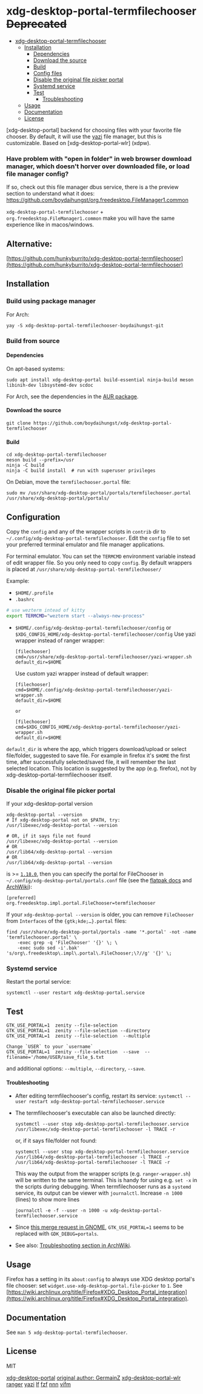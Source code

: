# xdg-desktop-portal-termfilechooser ~~Deprecated~~

<!--toc:start-->

- [xdg-desktop-portal-termfilechooser](#xdg-desktop-portal-termfilechooser)
  - [Installation](#installation)
    - [Dependencies](#dependencies)
    - [Download the source](#download-the-source)
    - [Build](#build)
    - [Config files](#config-files)
    - [Disable the original file picker portal](#disable-the-original-file-picker-portal)
    - [Systemd service](#systemd-service)
    - [Test](#test)
      - [Troubleshooting](#troubleshooting)
  - [Usage](#usage)
  - [Documentation](#documentation)
  - [License](#license)
      <!--toc:end-->

[xdg-desktop-portal] backend for choosing files with your favorite file chooser.
By default, it will use the [yazi](https://github.com/sxyazi/yazi) file manager, but this is customizable.
Based on [xdg-desktop-portal-wlr] (xdpw).

### Have problem with "open in folder" in web browser download manager, which doesn't horver over downloaded file, or load file manager config?

If so, check out this file manager dbus service, there is a the preview section to understand what it does:
https://github.com/boydaihungst/org.freedesktop.FileManager1.common

`xdg-desktop-portal-termfilechooser` + `org.freedesktop.FileManager1.common` make you will have the same experience like in macos/windows.

## Alternative:

[https://github.com/hunkyburrito/xdg-desktop-portal-termfilechooser](https://github.com/hunkyburrito/xdg-desktop-portal-termfilechooser)

## Installation

### Build using package manager

For Arch:

    yay -S xdg-desktop-portal-termfilechooser-boydaihungst-git

### Build from source

#### Dependencies

On apt-based systems:

    sudo apt install xdg-desktop-portal build-essential ninja-build meson libinih-dev libsystemd-dev scdoc

For Arch, see the dependencies in the [AUR package](https://aur.archlinux.org/packages/xdg-desktop-portal-termfilechooser-boydaihungst-git#pkgdeps).

#### Download the source

    git clone https://github.com/boydaihungst/xdg-desktop-portal-termfilechooser

#### Build

    cd xdg-desktop-portal-termfilechooser
    meson build --prefix=/usr
    ninja -C build
    ninja -C build install  # run with superuser privileges

On Debian, move the `termfilechooser.portal` file:

    sudo mv /usr/share/xdg-desktop-portal/portals/termfilechooser.portal /usr/share/xdg-desktop-portal/portals/

## Configuration

Copy the `config` and any of the wrapper scripts in `contrib` dir to `~/.config/xdg-desktop-portal-termfilechooser`. Edit the `config` file to set your preferred terminal emulator and file manager applications.

For terminal emulator. You can set the `TERMCMD` environment variable instead of edit wrapper file. So you only need to copy `config`. By default wrappers
is placed at `/usr/share/xdg-desktop-portal-termfilechooser/`

Example:

- `$HOME/.profile`
- `.bashrc`

```sh
# use wezterm intead of kitty
export TERMCMD="wezterm start --always-new-process"
```

- `$HOME/.config/xdg-desktop-portal-termfilechooser/config` or `$XDG_CONFIG_HOME/xdg-desktop-portal-termfilechooser/config`
  Use yazi wrapper instead of ranger wrapper:

      [filechooser]
      cmd=/usr/share/xdg-desktop-portal-termfilechooser/yazi-wrapper.sh
      default_dir=$HOME

  Use custom yazi wrapper instead of default wrapper:

      [filechooser]
      cmd=$HOME/.config/xdg-desktop-portal-termfilechooser/yazi-wrapper.sh
      default_dir=$HOME

      or

      [filechooser]
      cmd=$XDG_CONFIG_HOME/xdg-desktop-portal-termfilechooser/yazi-wrapper.sh
      default_dir=$HOME

`default_dir` is where the app, which triggers download/upload or select file/folder, suggested to save file.
For example in firefox it's `$HOME` the first time, after successfully selected/saved file, it will remember the last selected location. This location is suggested by the app (e.g. firefox), not by xdg-desktop-portal-termfilechooser itself.

### Disable the original file picker portal

If your xdg-desktop-portal version

    xdg-desktop-portal --version
    # If xdg-desktop-portal not on $PATH, try:
    /usr/libexec/xdg-desktop-portal --version

    # OR, if it says file not found
    /usr/libexec/xdg-desktop-portal --version
    # OR
    /usr/lib64/xdg-desktop-portal --version
    # OR
    /usr/lib64/xdg-desktop-portal --version

is >= [`1.18.0`](https://github.com/flatpak/xdg-desktop-portal/releases/tag/1.18.0), then you can specify the portal for FileChooser in `~/.config/xdg-desktop-portal/portals.conf` file (see the [flatpak docs](https://flatpak.github.io/xdg-desktop-portal/docs/portals.conf.html) and [ArchWiki](https://wiki.archlinux.org/title/XDG_Desktop_Portal#Configuration)):

    [preferred]
    org.freedesktop.impl.portal.FileChooser=termfilechooser

If your `xdg-desktop-portal --version` is older, you can remove `FileChooser` from `Interfaces` of the `{gtk;kde;…}.portal` files:

    find /usr/share/xdg-desktop-portal/portals -name '*.portal' -not -name 'termfilechooser.portal' \
    	-exec grep -q 'FileChooser' '{}' \; \
    	-exec sudo sed -i'.bak' 's/org\.freedesktop\.impl\.portal\.FileChooser;\?//g' '{}' \;

### Systemd service

Restart the portal service:

    systemctl --user restart xdg-desktop-portal.service

## Test

    GTK_USE_PORTAL=1  zenity --file-selection
    GTK_USE_PORTAL=1  zenity --file-selection --directory
    GTK_USE_PORTAL=1  zenity --file-selection  --multiple

    Change `USER` to your `username`
    GTK_USE_PORTAL=1  zenity --file-selection  --save  --filename='/home/USER/save_file_$.txt

and additional options: `--multiple`, `--directory`, `--save`.

#### Troubleshooting

- After editing termfilechooser's config, restart its service:
  `systemctl --user restart xdg-desktop-portal-termfilechooser.service`

- The termfilechooser's executable can also be launched directly:

      systemctl --user stop xdg-desktop-portal-termfilechooser.service
      /usr/libexec/xdg-desktop-portal-termfilechooser -l TRACE -r

  or, if it says file/folder not found:

      systemctl --user stop xdg-desktop-portal-termfilechooser.service
      /usr/lib64/xdg-desktop-portal-termfilechooser -l TRACE -r
      /usr/lib64/xdg-desktop-portal-termfilechooser -l TRACE -r

  This way the output from the wrapper scripts (e.g. `ranger-wrapper.sh`) will be written to the same terminal. This is handy for using e.g. `set -x` in the scripts during debugging.
  When termfilechooser runs as a `systemd` service, its output can be viewer with `journalctl`.
  Increase `-n 1000` (lines) to show more lines

      journalctl -e -f --user -n 1000 -u xdg-desktop-portal-termfilechooser.service

- Since [this merge request in GNOME](https://gitlab.gnome.org/GNOME/gtk/-/merge_requests/4829), `GTK_USE_PORTAL=1` seems to be replaced with `GDK_DEBUG=portals`.

- See also: [Troubleshooting section in ArchWiki](https://wiki.archlinux.org/title/XDG_Desktop_Portal#Troubleshooting).

## Usage

Firefox has a setting in its `about:config` to always use XDG desktop portal's file chooser: set `widget.use-xdg-desktop-portal.file-picker` to `1`. See [https://wiki.archlinux.org/title/Firefox#XDG_Desktop_Portal_integration](https://wiki.archlinux.org/title/Firefox#XDG_Desktop_Portal_integration).

## Documentation

See `man 5 xdg-desktop-portal-termfilechooser`.

## License

MIT

[xdg-desktop-portal](https://github.com/flatpak/xdg-desktop-portal)
[original author: GermainZ](https://github.com/GermainZ/xdg-desktop-portal-termfilechooser)
[xdg-desktop-portal-wlr](https://github.com/emersion/xdg-desktop-portal-wlr)
[ranger](https://github.com/ranger/ranger/)
[yazi](https://github.com/sxyazi/yazi/)
[lf](https://github.com/gokcehan/lf)
[fzf](https://github.com/junegunn/fzf)
[nnn](https://github.com/jarun/nnn)
[vifm](https://github.com/vifm/vifm)
